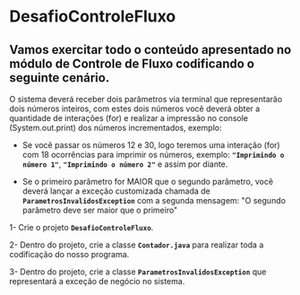 # DesafioControleFluxo
## Vamos exercitar todo o conteúdo apresentado no módulo de Controle de Fluxo codificando o seguinte cenário.

O sistema deverá receber dois parâmetros via terminal que representarão dois números inteiros, com estes dois números você deverá obter a quantidade de interações (for) e realizar a impressão no console (System.out.print) dos números incrementados, exemplo:

* Se você passar os números 12 e 30, logo teremos uma interação (for) com 18 ocorrências para imprimir os números, exemplo: <code>**"Imprimindo o número 1"**</code>, <code>**"Imprimindo o número 2"**</code> e assim por diante.

* Se o primeiro parâmetro for MAIOR que o segundo parâmetro, você deverá lançar a exceção customizada chamada de <code>**ParametrosInvalidosException**</code> com a segunda mensagem: "O segundo parâmetro deve ser maior que o primeiro"

1- Crie o projeto <code>**DesafioControleFluxo**</code>.

2- Dentro do projeto, crie a classe <code>**Contador.java**</code> para realizar toda a codificação do nosso programa.

3- Dentro do projeto, crie a classe <code>**ParametrosInvalidosException**</code> que representará a exceção de negócio no sistema.
